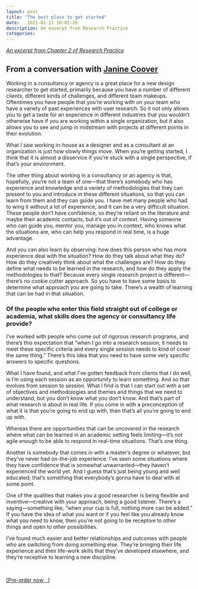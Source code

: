 ```yaml
---
layout: post
title: "The best place to get started"
date:   2021-01-11 10:01:26
description: An excerpt from Research Practice
categories:
---
```

*[An excerpt from Chapter 2 of Research Practice](../book)*

## From a conversation with [Janine Coover]( http://www.linkedin.com/in/janinecoover) ##

Working in a consultancy or agency is a great place for a new design researcher to get started, primarily because you have a number of different clients, different kinds of challenges, and different team makeups. Oftentimes you have people that you’re working with on your team who have a variety of past experiences with user research. So it not only allows you to get a taste for an experience in different industries that you wouldn’t otherwise have if you are working within a single organization, but it also allows you to see and jump in midstream with projects at different points in their evolution.

What I saw working in-house as a designer and as a consultant at an organization is just how slowly things move. When you’re getting started, I think that it is almost a disservice if you’re stuck with a single perspective, if that’s your environment.

The other thing about working in a consultancy or an agency is that, hopefully, you’re not a team of one—that there’s somebody who has experience and knowledge and a variety of methodologies that they can present to you and introduce in these different situations, so that you can learn from them and they can guide you. I have met many people who had to wing it without a lot of experience, and it can be a very difficult situation. These people don’t have confidence, so they’re reliant on the literature and maybe their academic contacts, but it’s out of context. Having someone who can guide you, mentor you, manage you in context, who knows what the situations are, who can help you respond in real time, is a huge advantage.

And you can also learn by observing: how does this person who has more experience deal with the situation? How do they talk about what they do? How do they creatively think about what the challenges are? How do they define what needs to be learned in the research, and how do they apply the methodologies to that? Because every single research project is different—there’s no cookie cutter approach. So you have to have some basis to determine what approach you are going to take. There’s a wealth of learning that can be had in that situation.

### Of the people who enter this field straight out of college or academia, what skills does the agency or consultancy life provide?

I’ve worked with people who come out of rigorous research programs, and there’s this expectation that “when I go into a research session, it needs to meet these specific criteria and every single session needs to kind of cover the same thing.” There’s this idea that you need to have some very specific answers to specific questions.

What I have found, and what I’ve gotten feedback from clients that I do well, is I’m using each session as an opportunity to learn something. And so that evolves from session to session. What I find is that I can start out with a set of objectives and methodologies and themes and things that we need to understand, but you don’t know what you don’t know. And that’s part of what research is about in real life. If you come in with a preconception of what it is that you’re going to end up with, then that’s all you’re going to end up with.

Whereas there are opportunities that can be uncovered in the research where what can be learned in an academic setting feels limiting—it’s not agile enough to be able to respond in real-time situations. That’s one thing.

Another is somebody that comes in with a master’s degree or whatever, but they’ve never had on-the-job experience. I’ve seen some situations where they have confidence that is somewhat unwarranted—they haven’t experienced the world yet. And I guess that’s just being young and well educated; that’s something that everybody’s gonna have to deal with at some point.

One of the qualities that makes you a good researcher is being flexible and inventive—creative with your approach, being a good listener. There’s a saying—something like, “when your cup is full, nothing more can be added.” If you have the idea of what you want or if you feel like you already know what you need to know, then you’re not going to be receptive to other things and open to other possibilities.

I’ve found much easier and better relationships and outcomes with people who are switching from doing something else. They’re bringing their life experience and their life-work skills that they’ve developed elsewhere, and they’re receptive to learning a new discipline.

<br />
<p><a href="https://www.amazon.com/dp/B08P9VZJFN?ref_=pe_3052080_276849420" target="blank">[Pre-order now &nbsp; <i class="fas fa-external-link-alt"></i>]</a></p>
